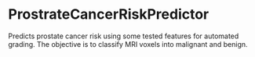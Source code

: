 # ProstrateCancerRiskPredictor
Predicts prostate cancer risk using some tested features for automated grading. The objective is to classify MRI voxels into malignant and benign.
